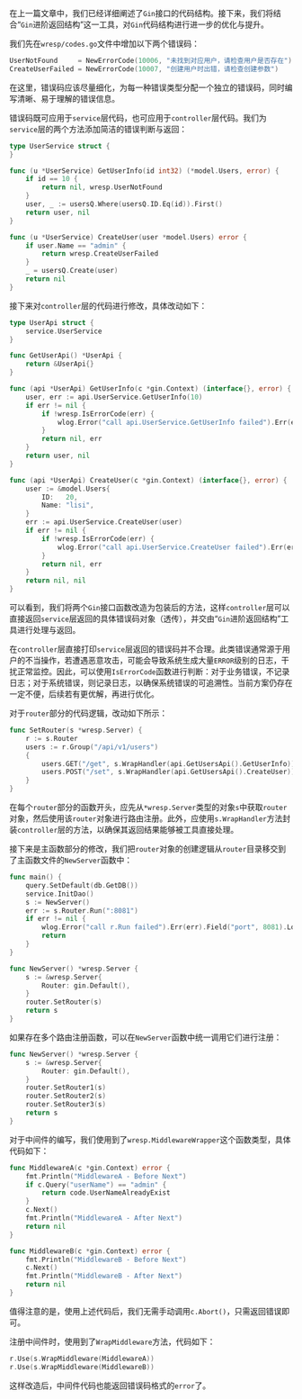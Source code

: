 在上一篇文章中，我们已经详细阐述了`Gin`接口的代码结构。接下来，我们将结合“`Gin`进阶返回结构”这一工具，对`Gin`代码结构进行进一步的优化与提升。

我们先在`wresp/codes.go`文件中增加以下两个错误码：

```go
UserNotFound     = NewErrorCode(10006, "未找到对应用户，请检查用户是否存在")
CreateUserFailed = NewErrorCode(10007, "创建用户时出错，请检查创建参数")
```

在这里，错误码应该尽量细化，为每一种错误类型分配一个独立的错误码，同时编写清晰、易于理解的错误信息。

错误码既可应用于`service`层代码，也可应用于`controller`层代码。我们为`service`层的两个方法添加简洁的错误判断与返回：

```go
type UserService struct {
}

func (u *UserService) GetUserInfo(id int32) (*model.Users, error) {
	if id == 10 {
		return nil, wresp.UserNotFound
	}
	user, _ := usersQ.Where(usersQ.ID.Eq(id)).First()
	return user, nil
}

func (u *UserService) CreateUser(user *model.Users) error {
	if user.Name == "admin" {
		return wresp.CreateUserFailed
	}
	_ = usersQ.Create(user)
	return nil
}
```

接下来对`controller`层的代码进行修改，具体改动如下：

```go
type UserApi struct {
	service.UserService
}

func GetUserApi() *UserApi {
	return &UserApi{}
}

func (api *UserApi) GetUserInfo(c *gin.Context) (interface{}, error) {
	user, err := api.UserService.GetUserInfo(10)
	if err != nil {
		if !wresp.IsErrorCode(err) {
			wlog.Error("call api.UserService.GetUserInfo failed").Err(err).Field("id", 10).Log()
		}
		return nil, err
	}
	return user, nil
}

func (api *UserApi) CreateUser(c *gin.Context) (interface{}, error) {
	user := &model.Users{
		ID:   20,
		Name: "lisi",
	}
	err := api.UserService.CreateUser(user)
	if err != nil {
		if !wresp.IsErrorCode(err) {
			wlog.Error("call api.UserService.CreateUser failed").Err(err).Field("user", user).Log()
		}
		return nil, err
	}
	return nil, nil
}
```

可以看到，我们将两个`Gin`接口函数改造为包装后的方法，这样`controller`层可以直接返回`service`层返回的具体错误码对象（透传），并交由“`Gin`进阶返回结构”工具进行处理与返回。

在`controller`层直接打印`service`层返回的错误码并不合理。此类错误通常源于用户的不当操作，若遭遇恶意攻击，可能会导致系统生成大量`ERROR`级别的日志，干扰正常监控。因此，可以使用`IsErrorCode`函数进行判断：对于业务错误，不记录日志；对于系统错误，则记录日志，以确保系统错误的可追溯性。当前方案仍存在一定不便，后续若有更优解，再进行优化。

对于`router`部分的代码逻辑，改动如下所示：

```go
func SetRouter(s *wresp.Server) {
    r := s.Router
	users := r.Group("/api/v1/users")
	{
		users.GET("/get", s.WrapHandler(api.GetUsersApi().GetUserInfo))
		users.POST("/set", s.WrapHandler(api.GetUsersApi().CreateUser))
	}
}
```

在每个`router`部分的函数开头，应先从`*wresp.Server`类型的对象`s`中获取`router`对象，然后使用该`router`对象进行路由注册。此外，应使用`s.WrapHandler`方法封装`controller`层的方法，以确保其返回结果能够被工具直接处理。

接下来是主函数部分的修改，我们把`router`对象的创建逻辑从`router`目录移交到了主函数文件的`NewServer`函数中：

```go
func main() {
    query.SetDefault(db.GetDB())
	service.InitDao()
	s := NewServer()
	err := s.Router.Run(":8081")
	if err != nil {
		wlog.Error("call r.Run failed").Err(err).Field("port", 8081).Log()
		return
	}
}

func NewServer() *wresp.Server {
	s := &wresp.Server{
		Router: gin.Default(),
	}
	router.SetRouter(s)
	return s
}
```

如果存在多个路由注册函数，可以在`NewServer`函数中统一调用它们进行注册：

```go
func NewServer() *wresp.Server {
	s := &wresp.Server{
		Router: gin.Default(),
	}
	router.SetRouter1(s)
	router.SetRouter2(s)
	router.SetRouter3(s)
	return s
}
```

对于中间件的编写，我们使用到了`wresp.MiddlewareWrapper`这个函数类型，具体代码如下：

```go
func MiddlewareA(c *gin.Context) error {
	fmt.Println("MiddlewareA - Before Next")
	if c.Query("userName") == "admin" {
		return code.UserNameAlreadyExist
	}
	c.Next()
	fmt.Println("MiddlewareA - After Next")
	return nil
}

func MiddlewareB(c *gin.Context) error {
	fmt.Println("MiddlewareB - Before Next")
	c.Next()
	fmt.Println("MiddlewareB - After Next")
	return nil
}
```

值得注意的是，使用上述代码后，我们无需手动调用`c.Abort()`，只需返回错误即可。

注册中间件时，使用到了`WrapMiddleware`方法，代码如下：

```go
r.Use(s.WrapMiddleware(MiddlewareA))
r.Use(s.WrapMiddleware(MiddlewareB))
```

这样改造后，中间件代码也能返回错误码格式的`error`了。
